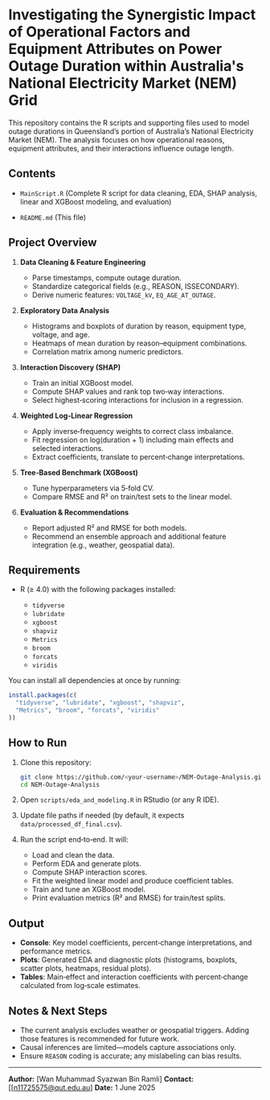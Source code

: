 # Investigating the Synergistic Impact of Operational Factors and Equipment Attributes on Power Outage Duration within Australia's National Electricity Market (NEM) Grid 

This repository contains the R scripts and supporting files used to model outage durations in Queensland’s portion of Australia’s National Electricity Market (NEM). The analysis focuses on how operational reasons, equipment attributes, and their interactions influence outage length.

## Contents

* `MainScript.R` (Complete R script for data cleaning, EDA, SHAP analysis, linear and XGBoost modeling, and evaluation)


* `README.md` (This file)

## Project Overview

1. **Data Cleaning & Feature Engineering**

   * Parse timestamps, compute outage duration.
   * Standardize categorical fields (e.g., REASON, ISSECONDARY).
   * Derive numeric features: `VOLTAGE_kV`, `EQ_AGE_AT_OUTAGE`.

2. **Exploratory Data Analysis**

   * Histograms and boxplots of duration by reason, equipment type, voltage, and age.
   * Heatmaps of mean duration by reason–equipment combinations.
   * Correlation matrix among numeric predictors.

3. **Interaction Discovery (SHAP)**

   * Train an initial XGBoost model.
   * Compute SHAP values and rank top two‐way interactions.
   * Select highest‐scoring interactions for inclusion in a regression.

4. **Weighted Log‐Linear Regression**

   * Apply inverse‐frequency weights to correct class imbalance.
   * Fit regression on log(duration + 1) including main effects and selected interactions.
   * Extract coefficients, translate to percent‐change interpretations.

5. **Tree‐Based Benchmark (XGBoost)**

   * Tune hyperparameters via 5‐fold CV.
   * Compare RMSE and R² on train/test sets to the linear model.

6. **Evaluation & Recommendations**

   * Report adjusted R² and RMSE for both models.
   * Recommend an ensemble approach and additional feature integration (e.g., weather, geospatial data).

## Requirements

* R (≥ 4.0) with the following packages installed:

  * `tidyverse`
  * `lubridate`
  * `xgboost`
  * `shapviz`
  * `Metrics`
  * `broom`
  * `forcats`
  * `viridis`

You can install all dependencies at once by running:

```r
install.packages(c(
  "tidyverse", "lubridate", "xgboost", "shapviz", 
  "Metrics", "broom", "forcats", "viridis"
))
```

## How to Run

1. Clone this repository:

   ```bash
   git clone https://github.com/<your‐username>/NEM‐Outage‐Analysis.git
   cd NEM‐Outage‐Analysis
   ```

2. Open `scripts/eda_and_modeling.R` in RStudio (or any R IDE).

3. Update file paths if needed (by default, it expects `data/processed_df_final.csv`).

4. Run the script end‐to‐end. It will:

   * Load and clean the data.
   * Perform EDA and generate plots.
   * Compute SHAP interaction scores.
   * Fit the weighted linear model and produce coefficient tables.
   * Train and tune an XGBoost model.
   * Print evaluation metrics (R² and RMSE) for train/test splits.

## Output

* **Console**: Key model coefficients, percent‐change interpretations, and performance metrics.
* **Plots**: Generated EDA and diagnostic plots (histograms, boxplots, scatter plots, heatmaps, residual plots).
* **Tables**: Main‐effect and interaction coefficients with percent‐change calculated from log‐scale estimates.

## Notes & Next Steps

* The current analysis excludes weather or geospatial triggers. Adding those features is recommended for future work.
* Causal inferences are limited—models capture associations only.
* Ensure `REASON` coding is accurate; any mislabeling can bias results.

---

**Author:**  \[Wan Muhammad Syazwan Bin Ramli]
**Contact:**  \[[n11725575@qut.edu.au]
**Date:**  1 June 2025
